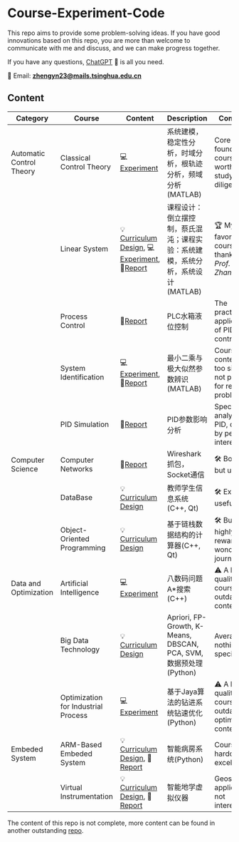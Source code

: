 # Course-Experiment-Code

This repo aims to provide some problem-solving ideas. If you have good innovations based on this repo, you are more than welcome to communicate with me and discuss, and we can make progress together. 

If you have any questions, [ChatGPT](https://chat.openai.com/) 🤖 is all you need.

💌 Email: **zhengyn23@mails.tsinghua.edu.cn**

## Content
| Category      | Course | Content | Description| Comment|
| ----------- | ----------- | ----------- | ----------- |----------- |
| Automatic Control Theory | Classical Control Theory | 💻[Experiment](https://github.com/ZhengYinan-AIR/Course-Experiment-Code/tree/main/Automatic%20Control%20Theory/Classical%20Control%20Theory/)|系统建模，稳定性分析，时域分析，根轨迹分析，频域分析(MATLAB) | Core foundational course, worth studying diligently
|| Linear System | 💡[Curriculum Design](https://github.com/ZhengYinan-AIR/Course-Experiment-Code/tree/main/Automatic%20Control%20Theory/Linear%20System/Curriculum%20Design), 💻[Experiment](https://github.com/ZhengYinan-AIR/Course-Experiment-Code/tree/main/Automatic%20Control%20Theory/Linear%20System/Experiment), 📃[Report](https://github.com/ZhengYinan-AIR/Course-Experiment-Code/tree/main/Automatic%20Control%20Theory/Linear%20System/Report)|课程设计：倒立摆控制，蔡氏混沌；课程实验：系统建模，系统分析，系统设计(MATLAB) | 🏆 My favorite course, thanks to *Prof. CK Zhang*
|| Process Control | 📃[Report](https://github.com/ZhengYinan-AIR/Course-Experiment-Code/tree/main/Automatic%20Control%20Theory/Process%20Control/Report) | PLC水箱液位控制 | The practical application of PID control, nice
|| System Identification |💻[Experiment](https://github.com/ZhengYinan-AIR/Course-Experiment-Code/tree/main/Automatic%20Control%20Theory/System%20Identification), 📃[Report](https://github.com/ZhengYinan-AIR/Course-Experiment-Code/blob/main/Automatic%20Control%20Theory/System%20Identification/System%20Identification.pdf)|最小二乘与极大似然参数辨识(MATLAB) | Course content is too simple, not practical for real problems
|| PID Simulation | 📃[Report](https://github.com/ZhengYinan-AIR/Course-Experiment-Code/blob/main/Automatic%20Control%20Theory/PID%20Simulation.pdf) | PID参数影响分析 | Specific analysis of PID, driven by personal interest
| Computer Science | Computer Networks | 📃[Report](https://github.com/ZhengYinan-AIR/Course-Experiment-Code/tree/main/Computer%20Science/Computer%20Networks) | Wireshark抓包，Socket通信 | 🛠️ Boring but useful
|| DataBase | 💡[Curriculum Design](https://github.com/ZhengYinan-AIR/Course-Experiment-Code/tree/main/Computer%20Science/DataBase)|教师学生信息系统(C++, Qt) | 🛠️ Extremely useful
|| Object-Oriented Programming |💡[Curriculum Design](https://github.com/ZhengYinan-AIR/Course-Experiment-Code/tree/main/Computer%20Science/Object-Oriented%20Programming)|基于链栈数据结构的计算器(C++, Qt) | 🛠️ Busy but highly rewarding, wonderful journey
| Data and Optimization | Artificial Intelligence | 💻[Experiment](https://github.com/ZhengYinan-AIR/Course-Experiment-Code/tree/main/Data%20and%20Optimization/Artificial%20Intelligence/A%20Star)|八数码问题A*搜索(C++)|⚠️ A low-quality course with outdated AI content
|| Big Data Technology | 💡[Curriculum Design](https://github.com/ZhengYinan-AIR/Course-Experiment-Code/tree/main/Data%20and%20Optimization/Big%20Data%20Technology)|Apriori, FP-Growth, K-Means, DBSCAN, PCA, SVM, 数据预处理(Python) | Average, nothing special
|| Optimization for Industrial Process | 💻[Experiment](https://github.com/ZhengYinan-AIR/Course-Experiment-Code/tree/main/Data%20and%20Optimization/Optimization%20for%20Industrial%20Process)|基于Jaya算法的钻进系统钻速优化(Python) | ⚠️ A low-quality course with outdated optimization content
|Embeded System | ARM-Based Embeded System|💡[Curriculum Design](https://github.com/ZhengYinan-AIR/Course-Experiment-Code/tree/main/Embeded%20System/ARM), 📃[Report](https://github.com/ZhengYinan-AIR/Course-Experiment-Code/tree/main/Embeded%20System/ARM/Embeded-System.pdf)|智能病房系统(Python) |Course is hardcore, excellent
|| Virtual Instrumentation| 💡[Curriculum Design](https://github.com/ZhengYinan-AIR/Course-Experiment-Code/tree/main/Embeded%20System/Virtual%20Instrumentation), 📃[Report](https://github.com/ZhengYinan-AIR/Course-Experiment-Code/blob/main/Embeded%20System/Virtual%20Instrumentation/%E6%8A%A5%E5%91%8A.pdf) | 智能地学虚拟仪器 | Geoscience applications, not interested

  The content of this repo is not complete, more content can be found in another outstanding [repo](https://github.com/ZZXF11/CUGer_Automation_repo).
